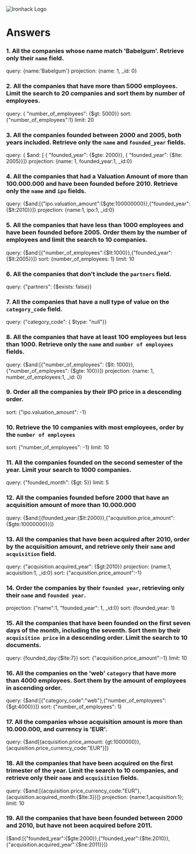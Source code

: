 ![Ironhack Logo](https://i.imgur.com/1QgrNNw.png)

# Answers

### 1. All the companies whose name match 'Babelgum'. Retrieve only their `name` field.

query: {name:'Babelgum'}
projection: {name: 1, _id: 0}

### 2. All the companies that have more than 5000 employees. Limit the search to 20 companies and sort them by **number of employees**.

query: { "number_of_employees": {$gt: 5000}}
sort: {"number_of_employees":1}
limit: 20

### 3. All the companies founded between 2000 and 2005, both years included. Retrieve only the `name` and `founded_year` fields.

query: { $and: [ { "founded_year": {$gte: 2000}}, { "founded_year": {$lte: 2005}}]}
projection: {name: 1, founded_year:1, _id:0}

### 4. All the companies that had a Valuation Amount of more than 100.000.000 and have been founded before 2010. Retrieve only the `name` and `ipo` fields.

query: {$and:[{"ipo.valuation_amount":{$gte:100000000}},{"founded_year": {$lt:2010}}]}
projection: {name:1, ipo:1, _id:0}

### 5. All the companies that have less than 1000 employees and have been founded before 2005. Order them by the number of employees and limit the search to 10 companies.

query: {$and:[{"number_of_employees":{$lt:1000}},{"founded_year": {$lt:2005}}]}
sort: {number_of_employees: 1}
limit: 10

### 6. All the companies that don't include the `partners` field.

query: {"partners": {$exists: false}}

### 7. All the companies that have a null type of value on the `category_code` field.

query: {"category_code": { $type: "null"}}

### 8. All the companies that have at least 100 employees but less than 1000. Retrieve only the `name` and `number of employees` fields.

query: {$and:[{"number_of_employees": {$lt: 1000}},{"number_of_employees": {$gte: 100}}]}
projection: {name: 1, number_of_employees:1, _id: 0}

### 9. Order all the companies by their IPO price in a descending order.

sort: {"ipo.valuation_amount": -1}

### 10. Retrieve the 10 companies with most employees, order by the `number of employees`

sort: {"number_of_employees": -1}
limit: 10

### 11. All the companies founded on the second semester of the year. Limit your search to 1000 companies.

query: {"founded_month": {$gt: 5}}
limit: 5

### 12. All the companies founded before 2000 that have an acquisition amount of more than 10.000.000

query: {$and:[{founded_year:{$lt:2000}},{"acquisition.price_amount": {$gte:10000000}}]}

### 13. All the companies that have been acquired after 2010, order by the acquisition amount, and retrieve only their `name` and `acquisition` field.

query: {"acquisition.acquired_year": {$gt:2010}}
projection: {name:1, acquisition:1, _id:0}
sort: {"acquisition.price_amount":-1}

### 14. Order the companies by their `founded year`, retrieving only their `name` and `founded year`.

projection: {"name":1, "founded_year": 1, _id:0}
sort: {founded_year: 1}

### 15. All the companies that have been founded on the first seven days of the month, including the seventh. Sort them by their `acquisition price` in a descending order. Limit the search to 10 documents.

query: {founded_day:{$lte:7}}
sort: {"acquisition.price_amount":-1}
limit: 10

### 16. All the companies on the 'web' `category` that have more than 4000 employees. Sort them by the amount of employees in ascending order.

query: {$and:[{"category_code":"web"},{"number_of_employees": {$gt:4000}}]}
sort: {"number_of_employees": 1}

### 17. All the companies whose acquisition amount is more than 10.000.000, and currency is 'EUR'.

query: {$and[{acquisition.price_amount: {gt:1000000}}, {acquisition.price_currency_code:"EUR"}]}

### 18. All the companies that have been acquired on the first trimester of the year. Limit the search to 10 companies, and retrieve only their `name` and `acquisition` fields.

query: {$and:[{acquisition.price_currency_code:"EUR"}, {acquisition.acquired_month:{$lte:3}}]}
projection: {name:1,acquisition:1};
limit: 10

### 19. All the companies that have been founded between 2000 and 2010, but have not been acquired before 2011.

{$and:[{"founded_year":{$gte:2000}},{"founded_year":{$lte:2010}}, {"acquisition.acquired_year":{$ne:2011}}]}
